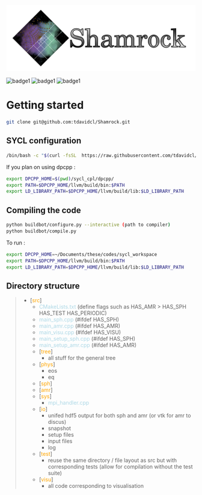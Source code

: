 <picture>
  <source media="(prefers-color-scheme: dark)" srcset="doc/logosham.png"  width="600">
  <img alt="text" src="doc/logosham_white.png" width="600">
</picture>

![badge1](https://github.com/tdavidcl/Shamrock/actions/workflows/copyright.yml/badge.svg)
![badge1](https://github.com/tdavidcl/Shamrock/actions/workflows/pragma_check.yml/badge.svg)
![badge1](https://github.com/tdavidcl/Shamrock/actions/workflows/opensycl_ci.yml/badge.svg)

# Getting started

```bash
git clone git@github.com:tdavidcl/Shamrock.git
```

## SYCL configuration

```bash
/bin/bash -c "$(curl -fsSL  https://raw.githubusercontent.com/tdavidcl/sycl-setup-script/main/setup_sycl.sh)"
```

If you plan on using dpcpp : 

```bash
export DPCPP_HOME=$(pwd)/sycl_cpl/dpcpp/
export PATH=$DPCPP_HOME/llvm/build/bin:$PATH
export LD_LIBRARY_PATH=$DPCPP_HOME/llvm/build/lib:$LD_LIBRARY_PATH
```

## Compiling the code

```bash
python buildbot/configure.py --interactive (path to compiler)
python buildbot/compile.py
```

To run : 
```bash
export DPCPP_HOME=~/Documents/these/codes/sycl_workspace
export PATH=$DPCPP_HOME/llvm/build/bin:$PATH
export LD_LIBRARY_PATH=$DPCPP_HOME/llvm/build/lib:$LD_LIBRARY_PATH
```


## Directory structure


>- [<span style="color:orange">src</span>]
>    - <span style="color:lightblue">CMakeLists.txt</span> (define flags such as HAS_AMR >
HAS_SPH HAS_TEST HAS_PERIODIC)
>    - <span style="color:lightblue">main_sph.cpp</span> (#ifdef HAS_SPH)
>    - <span style="color:lightblue">main_amr.cpp</span> (#ifdef HAS_AMR)
>    - <span style="color:lightblue">main_visu.cpp</span> (#ifdef HAS_VISU)
>    - <span style="color:lightblue">main_setup_sph.cpp</span> (#ifdef HAS_SPH)
>    - <span style="color:lightblue">main_setup_amr.cpp</span> (#ifdef HAS_AMR)
>    - [<span style="color:orange">tree</span>]
>        - all stuff for the general tree
>    - [<span style="color:orange">phys</span>]
>        - eos
>        - eq
>    - [<span style="color:orange">sph</span>]
>    - [<span style="color:orange">amr</span>]
>    - [<span style="color:orange">sys</span>]
>        - <span style="color:lightblue">mpi_handler.cpp</span>
>    - [<span style="color:orange">io</span>]
>        - unifed hdf5 output for both sph and amr (or vtk for amr to discus)
>        - snapshot
>        - setup files
>        - input files
>        - log
>    - [<span style="color:orange">test</span>]
>        - reuse the same directory / file layout as src but with corresponding tests 
>            (allow for compilation without the test suite)
>    - [<span style="color:orange">visu</span>]
>        - all code corresponding to visualisation



